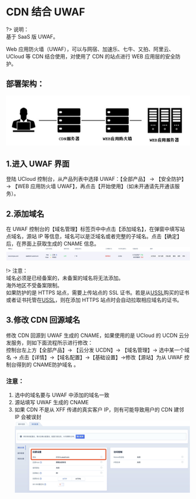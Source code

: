 # CDN 结合 UWAF

?> 说明：  
基于 SaaS 版 UWAF。

Web 应用防火墙（UWAF），可以与网宿、加速乐、七牛、又拍、阿里云、UCloud 等 CDN 结合使用，对使用了 CDN 的站点进行 WEB 应用层的安全防护。

## 部署架构：

![](/images/15970530493441.jpg)

## 1.进入 UWAF 界面

登陆 UCloud 控制台，从产品列表中选择 UWAF：【全部产品】 -> 【安全防护】 -> 【WEB 应用防火墙 UWAF】，再点击【开始使用】（如未开通请先开通该服务）。

## 2.添加域名

在 UWAF 控制台的【域名管理】标签页中中点击【添加域名】，在弹窗中填写站点域名，源站 IP 等信息，域名可以是泛域名或者完整的子域名。点击【确定】后，在界面上获取生成的 CNAME 信息。
![](/images/15970530944743.jpg)

!> 注意：  
域名必须是已经备案的，未备案的域名将无法添加。  
海外地区不受备案限制。  
如果防护的是 HTTPS 站点，需要上传站点的 SSL 证书。若是从[USSL](/ussl/operate/buy)购买的证书或者证书托管在[USSL](/ussl/operate/upload)，则在添加 HTTPS 站点时会自动拉取相应域名的证书。

## 3.修改 CDN 回源域名

修改 CDN 回源到 UWAF 生成的 CNAME，如果使用的是 UCloud 的 UCDN 云分发服务，则如下面流程所示进行修改：  
控制台左上方【全部产品】-> 【云分发 UCDN】-> 【域名管理】-> 选中某一个域名 -> 点击【详情】->【域名配置】->【基础设置】->修改【源站】为从 UWAF 控制台得到的 CNAME防护域名 。

### 注意：

1. 选中的域名要与 UWAF 中添加的域名一致
2. 源站填写 UWAF 生成的 CNAME
3. 如果 CDN 不是从 XFF 传递的真实客户 IP，则有可能导致用户的 CDN 建邻 IP 会被误封
   ![](/images/15970531105872.jpg)
